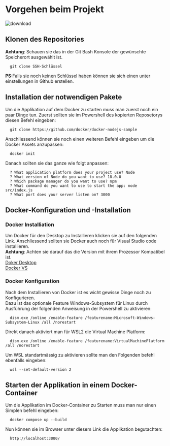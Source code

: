 
# Vorgehen beim Projekt  
![download](https://github.com/user-attachments/assets/9585929e-f97f-42af-ba1b-4790f98d4b46)
## Klonen des Repositories  

  **Achtung**: Schauen sie das in der Git Bash Konsole der gewünschte Speicherort ausgewählt ist.
  

      git clone SSH-Schlüssel
**PS**:Falls sie noch keinen Schlüssel haben können sie sich einen unter einstellungen in Github erstellen.
## Installation der notwendigen Pakete
Um die Applikation auf dem Docker zu starten muss man zuerst noch ein paar Dinge tun.
Zuerst sollten sie im Powershell des kopierten Reposetorys diesen Befehl eingeben:


      git clone https://github.com/docker/docker-nodejs-sample  
Anschliessend können sie noch einen weiteren Befehl eingeben um die Docker Assets anzupassen:


      docker init
Danach sollten sie das ganze wie folgt anpassen:


      ? What application platform does your project use? Node
      ? What version of Node do you want to use? 18.0.0
      ? Which package manager do you want to use? npm
      ? What command do you want to use to start the app: node src/index.js
      ? What port does your server listen on? 3000
## Docker-Konfiguration und -Installation  
### Docker Installiation
Um Docker für den Desktop zu Installieren klicken sie auf den folgenden Link. Anschliessend sollten sie Docker auch noch für Visual Studio code installieren.  
**Achtung**: Achten sie darauf das die Version mit ihrem Prozessor Kompatibel ist.  
[Doker Desktop](https://www.docker.com/products/docker-desktop/)   
[Docker VS](https://marketplace.visualstudio.com/items?itemName=ms-azuretools.vscode-docker)
### Docker Konfiguration
Nach dem Installieren von Docker ist es wicht gewisse Dinge noch zu Konfigurieren.  
Dazu ist das optionale Feature Windows-Subsystem für Linux durch Ausführung der folgenden Anweisung in der Powershell zu aktivieren:  


      dism.exe /online /enable-feature /featurename:Microsoft-Windows-Subsystem-Linux /all /norestart
Direkt danach aktiviert man für WSL2 die Virtual Machine Platform:


      dism.exe /online /enable-feature /featurename:VirtualMachinePlatform /all /norestart
Um WSL standartmässig zu aktivieren sollte man den Folgenden befehl ebenfalls eingeben:


      wsl --set-default-version 2
## Starten der Applikation in einem Docker-Container  
Um die Applikation im Docker-Container zu Starten muss man nur einen Simplen befehl eingeben:


      docker compose up --build
Nun können sie im Browser unter diesem Link die Applikation begutachten:


      http://localhost:3000/
